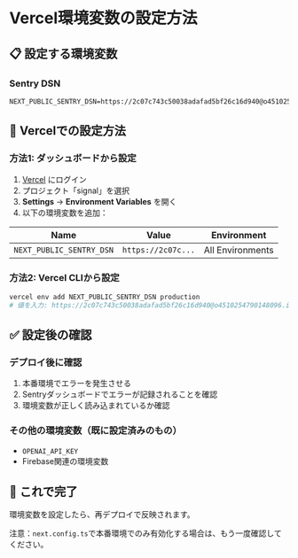 # Vercel環境変数の設定方法

## 📋 設定する環境変数

### Sentry DSN
```
NEXT_PUBLIC_SENTRY_DSN=https://2c07c743c50038adafad5bf26c16d940@o4510254790148096.ingest.us.sentry.io/4510254791458816
```

## 🔧 Vercelでの設定方法

### 方法1: ダッシュボードから設定
1. [Vercel](https://vercel.com) にログイン
2. プロジェクト「signal」を選択
3. **Settings** → **Environment Variables** を開く
4. 以下の環境変数を追加：

| Name | Value | Environment |
|------|-------|-------------|
| `NEXT_PUBLIC_SENTRY_DSN` | `https://2c07c...` | All Environments |

### 方法2: Vercel CLIから設定
```bash
vercel env add NEXT_PUBLIC_SENTRY_DSN production
# 値を入力: https://2c07c743c50038adafad5bf26c16d940@o4510254790148096.ingest.us.sentry.io/4510254791458816
```

## ✅ 設定後の確認

### デプロイ後に確認
1. 本番環境でエラーを発生させる
2. Sentryダッシュボードでエラーが記録されることを確認
3. 環境変数が正しく読み込まれているか確認

### その他の環境変数（既に設定済みのもの）
- `OPENAI_API_KEY`
- Firebase関連の環境変数

## 🎯 これで完了

環境変数を設定したら、再デプロイで反映されます。

注意：`next.config.ts`で本番環境でのみ有効化する場合は、もう一度確認してください。

